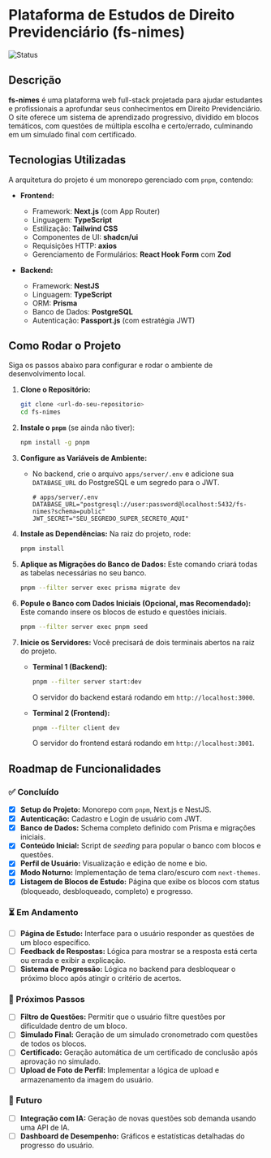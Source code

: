 # Plataforma de Estudos de Direito Previdenciário (fs-nimes)

![Status](https://img.shields.io/badge/status-em%20desenvolvimento-yellow)

## Descrição

**fs-nimes** é uma plataforma web full-stack projetada para ajudar estudantes e profissionais a aprofundar seus conhecimentos em Direito Previdenciário. O site oferece um sistema de aprendizado progressivo, dividido em blocos temáticos, com questões de múltipla escolha e certo/errado, culminando em um simulado final com certificado.

## Tecnologias Utilizadas

A arquitetura do projeto é um monorepo gerenciado com `pnpm`, contendo:

-   **Frontend:**
    -   Framework: **Next.js** (com App Router)
    -   Linguagem: **TypeScript**
    -   Estilização: **Tailwind CSS**
    -   Componentes de UI: **shadcn/ui**
    -   Requisições HTTP: **axios**
    -   Gerenciamento de Formulários: **React Hook Form** com **Zod**

-   **Backend:**
    -   Framework: **NestJS**
    -   Linguagem: **TypeScript**
    -   ORM: **Prisma**
    -   Banco de Dados: **PostgreSQL**
    -   Autenticação: **Passport.js** (com estratégia JWT)

## Como Rodar o Projeto

Siga os passos abaixo para configurar e rodar o ambiente de desenvolvimento local.

1.  **Clone o Repositório:**
    ```bash
    git clone <url-do-seu-repositorio>
    cd fs-nimes
    ```

2.  **Instale o `pnpm`** (se ainda não tiver):
    ```bash
    npm install -g pnpm
    ```

3.  **Configure as Variáveis de Ambiente:**
    -   No backend, crie o arquivo `apps/server/.env` e adicione sua `DATABASE_URL` do PostgreSQL e um segredo para o JWT.
        ```env
        # apps/server/.env
        DATABASE_URL="postgresql://user:password@localhost:5432/fs-nimes?schema=public"
        JWT_SECRET="SEU_SEGREDO_SUPER_SECRETO_AQUI"
        ```

4.  **Instale as Dependências:**
    Na raiz do projeto, rode:
    ```bash
    pnpm install
    ```

5.  **Aplique as Migrações do Banco de Dados:**
    Este comando criará todas as tabelas necessárias no seu banco.
    ```bash
    pnpm --filter server exec prisma migrate dev
    ```

6.  **Popule o Banco com Dados Iniciais (Opcional, mas Recomendado):**
    Este comando insere os blocos de estudo e questões iniciais.
    ```bash
    pnpm --filter server exec pnpm seed
    ```

7.  **Inicie os Servidores:**
    Você precisará de dois terminais abertos na raiz do projeto.

    -   **Terminal 1 (Backend):**
        ```bash
        pnpm --filter server start:dev
        ```
        O servidor do backend estará rodando em `http://localhost:3000`.

    -   **Terminal 2 (Frontend):**
        ```bash
        pnpm --filter client dev
        ```
        O servidor do frontend estará rodando em `http://localhost:3001`.

## Roadmap de Funcionalidades

### ✅ Concluído

-   [x] **Setup do Projeto:** Monorepo com `pnpm`, Next.js e NestJS.
-   [x] **Autenticação:** Cadastro e Login de usuário com JWT.
-   [x] **Banco de Dados:** Schema completo definido com Prisma e migrações iniciais.
-   [x] **Conteúdo Inicial:** Script de *seeding* para popular o banco com blocos e questões.
-   [x] **Perfil de Usuário:** Visualização e edição de nome e bio.
-   [x] **Modo Noturno:** Implementação de tema claro/escuro com `next-themes`.
-   [x] **Listagem de Blocos de Estudo:** Página que exibe os blocos com status (bloqueado, desbloqueado, completo) e progresso.

### ⏳ Em Andamento

-   [ ] **Página de Estudo:** Interface para o usuário responder as questões de um bloco específico.
-   [ ] **Feedback de Respostas:** Lógica para mostrar se a resposta está certa ou errada e exibir a explicação.
-   [ ] **Sistema de Progressão:** Lógica no backend para desbloquear o próximo bloco após atingir o critério de acertos.

### 🎯 Próximos Passos

-   [ ] **Filtro de Questões:** Permitir que o usuário filtre questões por dificuldade dentro de um bloco.
-   [ ] **Simulado Final:** Geração de um simulado cronometrado com questões de todos os blocos.
-   [ ] **Certificado:** Geração automática de um certificado de conclusão após aprovação no simulado.
-   [ ] **Upload de Foto de Perfil:** Implementar a lógica de upload e armazenamento da imagem do usuário.

### 🚀 Futuro

-   [ ] **Integração com IA:** Geração de novas questões sob demanda usando uma API de IA.
-   [ ] **Dashboard de Desempenho:** Gráficos e estatísticas detalhadas do progresso do usuário.